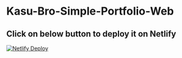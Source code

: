 # Kasu-Bro-Simple-Portfolio-Web

## Click on below button to deploy it on Netlify
[![Netlify Deploy](https://www.netlify.com/img/deploy/button.svg)](https://app.netlify.com/start/deploy?repository=https://github.com/Madushankabro/Kasu-Bro-Simple-Portfolio)
